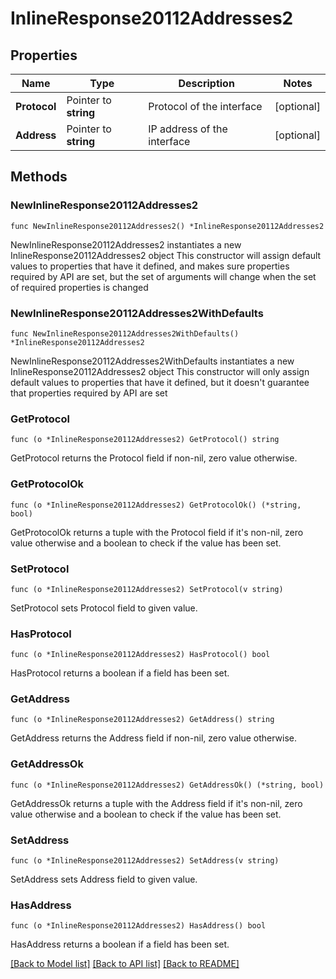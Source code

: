 # InlineResponse20112Addresses2

## Properties

Name | Type | Description | Notes
------------ | ------------- | ------------- | -------------
**Protocol** | Pointer to **string** | Protocol of the interface | [optional] 
**Address** | Pointer to **string** | IP address of the interface | [optional] 

## Methods

### NewInlineResponse20112Addresses2

`func NewInlineResponse20112Addresses2() *InlineResponse20112Addresses2`

NewInlineResponse20112Addresses2 instantiates a new InlineResponse20112Addresses2 object
This constructor will assign default values to properties that have it defined,
and makes sure properties required by API are set, but the set of arguments
will change when the set of required properties is changed

### NewInlineResponse20112Addresses2WithDefaults

`func NewInlineResponse20112Addresses2WithDefaults() *InlineResponse20112Addresses2`

NewInlineResponse20112Addresses2WithDefaults instantiates a new InlineResponse20112Addresses2 object
This constructor will only assign default values to properties that have it defined,
but it doesn't guarantee that properties required by API are set

### GetProtocol

`func (o *InlineResponse20112Addresses2) GetProtocol() string`

GetProtocol returns the Protocol field if non-nil, zero value otherwise.

### GetProtocolOk

`func (o *InlineResponse20112Addresses2) GetProtocolOk() (*string, bool)`

GetProtocolOk returns a tuple with the Protocol field if it's non-nil, zero value otherwise
and a boolean to check if the value has been set.

### SetProtocol

`func (o *InlineResponse20112Addresses2) SetProtocol(v string)`

SetProtocol sets Protocol field to given value.

### HasProtocol

`func (o *InlineResponse20112Addresses2) HasProtocol() bool`

HasProtocol returns a boolean if a field has been set.

### GetAddress

`func (o *InlineResponse20112Addresses2) GetAddress() string`

GetAddress returns the Address field if non-nil, zero value otherwise.

### GetAddressOk

`func (o *InlineResponse20112Addresses2) GetAddressOk() (*string, bool)`

GetAddressOk returns a tuple with the Address field if it's non-nil, zero value otherwise
and a boolean to check if the value has been set.

### SetAddress

`func (o *InlineResponse20112Addresses2) SetAddress(v string)`

SetAddress sets Address field to given value.

### HasAddress

`func (o *InlineResponse20112Addresses2) HasAddress() bool`

HasAddress returns a boolean if a field has been set.


[[Back to Model list]](../README.md#documentation-for-models) [[Back to API list]](../README.md#documentation-for-api-endpoints) [[Back to README]](../README.md)


